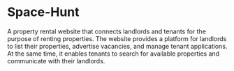 # Space-Hunt
A property rental website that connects landlords and tenants for the purpose of renting properties. The website provides a platform for landlords to list their properties, advertise vacancies, and manage tenant applications. At the same time, it enables tenants to search for available properties and communicate with their landlords.
